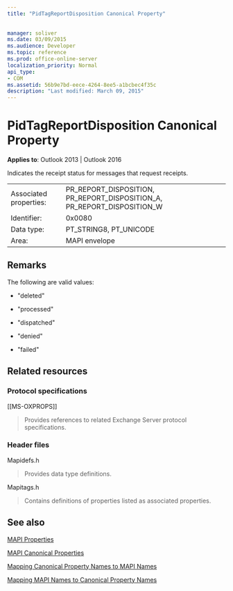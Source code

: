 ```yaml
---
title: "PidTagReportDisposition Canonical Property"
 
 
manager: soliver
ms.date: 03/09/2015
ms.audience: Developer
ms.topic: reference
ms.prod: office-online-server
localization_priority: Normal
api_type:
- COM
ms.assetid: 56b9e7bd-eece-4264-8ee5-a1bcbec4f35c
description: "Last modified: March 09, 2015"
---
```


# PidTagReportDisposition Canonical Property

  
  
**Applies to**: Outlook 2013 | Outlook 2016 
  
Indicates the receipt status for messages that request receipts. 
  
|||
|:-----|:-----|
|Associated properties:  <br/> |PR_REPORT_DISPOSITION, PR_REPORT_DISPOSITION_A, PR_REPORT_DISPOSITION_W  <br/> |
|Identifier:  <br/> |0x0080  <br/> |
|Data type:  <br/> |PT_STRING8, PT_UNICODE  <br/> |
|Area:  <br/> |MAPI envelope  <br/> |
   
## Remarks

The following are valid values:
  
- "deleted"
    
- "processed"
    
- "dispatched"
    
- "denied"
    
- "failed"
    
## Related resources

### Protocol specifications

[[MS-OXPROPS]] 
  
> Provides references to related Exchange Server protocol specifications.
    
### Header files

Mapidefs.h
  
> Provides data type definitions.
    
Mapitags.h
  
> Contains definitions of properties listed as associated properties.
    
## See also



[MAPI Properties](mapi-properties.md)
  
[MAPI Canonical Properties](mapi-canonical-properties.md)
  
[Mapping Canonical Property Names to MAPI Names](mapping-canonical-property-names-to-mapi-names.md)
  
[Mapping MAPI Names to Canonical Property Names](mapping-mapi-names-to-canonical-property-names.md)

